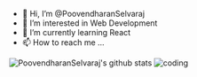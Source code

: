 - 👋 Hi, I’m @PoovendharanSelvaraj
- 👀 I’m interested in Web Development 
- 🌱 I’m currently learning React 
- 📫 How to reach me ...

<!---
PoovendharanSelvaraj/PoovendharanSelvaraj is a ✨ special ✨ repository because its `README.md` (this file) appears on your GitHub profile.
You can click the Preview link to take a look at your changes.
--->
![PoovendharanSelvaraj's github stats](https://github-readme-stats.vercel.app/api?username=PoovendharanSelvaraj)
![coding](https://c.tenor.com/2uyENRmiUt0AAAAM/coding.gif)
